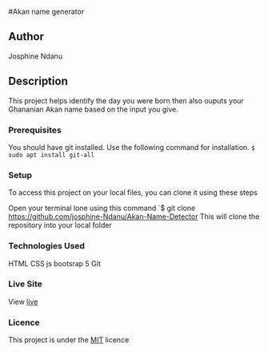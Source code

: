 #Akan name generator
## Author
Josphine Ndanu

## Description
This project helps identify the day you were born then also ouputs your Ghananian Akan name based on the input you give.

### Prerequisites
You should have git installed.
Use the following command for installation.
`$ sudo apt install git-all`

### Setup
To access this project on your local files, you can clone it using these steps

Open your terminal
lone using this command `$ git clone https://github.com/josphine-Ndanu/Akan-Name-Detector
This will clone the repository into your local folder


### Technologies Used
 HTML
 CSS
 js
 bootsrap 5
 Git

### Live Site
View [live](https://josphine-ndanu.github.io/Akan-Name-Detector/)

### Licence
This project is under the  [MIT](LICENSE) licence


